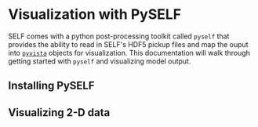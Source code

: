 # Visualization with PySELF

SELF comes with a python post-processing toolkit called `pyself` that provides the ability to read in SELF's HDF5 pickup files and map the ouput into [`pyvista`](https://pyvista.org/) objects for visualization. This documentation will walk through getting started with `pyself` and visualizing model output.

## Installing PySELF

## Visualizing 2-D data
